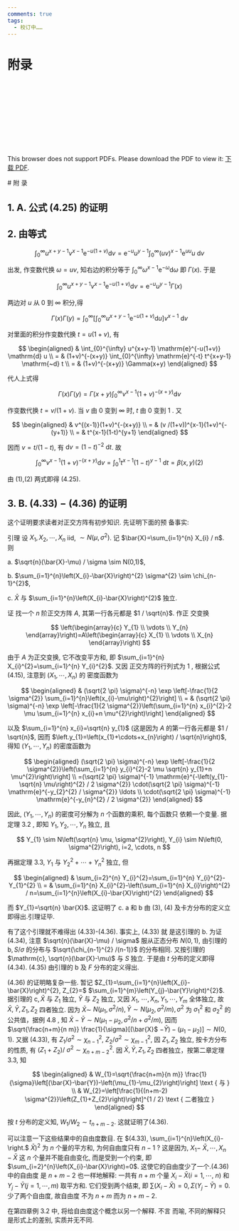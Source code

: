 ```yaml
---
comments: true
tags:
  - 校订中……
---
```

# 附录
<object data="https://eanyang7.github.io/Probability-and-Statistics/assets/2/appendix.pdf" type="application/pdf" width="700px" height="700px">
    <embed src="https://eanyang7.github.io/Probability-and-Statistics/assets/2/appendix.pdf">
        <p>This browser does not support PDFs. Please download the PDF to view it: <a href="https://eanyang7.github.io/Probability-and-Statistics/assets/2/appendix.pdf">下载 PDF</a>.</p>
    </embed>
</object>
# 附 录 

## 1. A. 公式 (4.25) 的证明

## 2. 由等式

$$
\int_{0}^{\infty} u^{x+y-1} v^{x-1} \mathrm{e}^{-u(1+v)} \mathrm{d} v=\mathrm{e}^{-u} u^{y-1} \int_{0}^{\infty}(u v)^{x-1} \mathrm{e}^{u u} u \mathrm{~d} v
$$

出发, 作变数代换 $\omega=u v$, 知右边的积分等于 $\int_{0}^{\infty} \omega^{x-1} \mathrm{e}^{-\omega} \mathrm{d} \omega$ 即 $\Gamma(x)$. 于是

$$
\int_{0}^{\infty} u^{x+y-1} v^{x-1} \mathrm{e}^{-u(1+v)} \mathrm{d} v=\mathrm{e}^{-u} u^{y-1} \Gamma(x)
$$

两边对 $u$ 从 0 到 $\infty$ 积分,得

$$
\Gamma(x) \Gamma(y)=\int_{0}^{\infty}\left[\int_{0}^{\infty} u^{x+y-1} \mathrm{e}^{-u(1+v)} \mathrm{d} u\right] v^{x-1} \mathrm{~d} v
$$

对里面的积分作变数代换 $t=u(1+v)$, 有

$$
\begin{aligned}
& \int_{0}^{\infty} u^{x+y-1} \mathrm{e}^{-u(1+v)} \mathrm{d} u \\
= & (1+v)^{-(x+y)} \int_{0}^{\infty} \mathrm{e}^{-t} t^{x+y-1} \mathrm{~d} t \\
= & (1+v)^{-(x+y)} \Gamma(x+y)
\end{aligned}
$$

代人上式得

$$
\Gamma(x) \Gamma(y)=\Gamma(x+y) \int_{0}^{\infty} v^{x-1}(1+v)^{-(x+y)} \mathrm{d} v
$$

作变数代换 $t=v /(1+v)$. 当 $v$ 由 0 变到 $\infty$ 时, $t$ 由 0 变到 1 . 又

$$
\begin{aligned}
& v^{(x-1)}(1+v)^{-(x+y)} \\
= & (v /(1+v))^{x-1}(1+v)^{-(y+1)} \\
= & t^{x-1}(1-t)^{y+1}
\end{aligned}
$$

因而 $v=t /(1-t)$, 有 $\mathrm{d} v=(1-t)^{-2} \mathrm{~d} t$. 故

$$
\int_{0}^{\infty} v^{x-1}(1+v)^{-(x+y)} \mathrm{d} v=\int_{0}^{1} t^{x-1}(1-t)^{y-1} \mathrm{~d} t=\beta(x, y)(2)
$$

由 (1),(2) 两式即得 $(4.25)$.

## 3. B. $(4.33)-(4.36)$ 的证明

这个证明要求读者对正交方阵有初步知识. 先证明下面的预 备事实:

引理 设 $X_{1}, X_{2}, \cdots, X_{n}$ iid, $\sim N\left(\mu, \sigma^{2}\right)$. 记 $\bar{X}=\sum_{i=1}^{n} X_{i} / n$. 则

a. $\sqrt{n}(\bar{X}-\mu) / \sigma \sim N(0,1)$,

b. $\sum_{i=1}^{n}\left(X_{i}-\bar{X}\right)^{2} \sigma^{2} \sim \chi_{n-1}^{2}$,

c. $\bar{X}$ 与 $\sum_{i=1}^{n}\left(X_{i}-\bar{X}\right)^{2}$ 独立.

证 找一个 $n$ 阶正交方阵 $A$, 其第一行各元都是 $1 / \sqrt{n}$. 作正 交变换

$$
\left(\begin{array}{c}
Y_{1} \\
\vdots \\
Y_{n}
\end{array}\right)=A\left(\begin{array}{c}
X_{1} \\
\vdots \\
X_{n}
\end{array}\right)
$$

由于 $A$ 为正交变换, 它不改变平方和, 即 $\sum_{i=1}^{n} X_{i}^{2}=\sum_{i=1}^{n} Y_{i}^{2}$. 又因 正交方阵的行列式为 1 , 根据公式 (4.15), 注意到 $\left(X_{1}, \cdots, X_{n}\right)$ 的 密度函数为

$$
\begin{aligned}
& (\sqrt{2 \pi} \sigma)^{-n} \exp \left[-\frac{1}{2 \sigma^{2}} \sum_{i=1}^{n}\left(x_{i}-\mu\right)^{2}\right] \\
= & (\sqrt{2 \pi} \sigma)^{-n} \exp \left[-\frac{1}{2 \sigma^{2}}\left(\sum_{i=1}^{n} x_{i}^{2}-2 \mu \sum_{i=1}^{n} x_{i}+n \mu^{2}\right)\right]
\end{aligned}
$$

以及 $\sum_{i=1}^{n} x_{i}=\sqrt{n} y_{1}$ (这是因为 $A$ 的第一行各元都是 $1 / \sqrt{n}$, 因而 $\left.y_{1}=\left(x_{1}+\cdots+x_{n}\right) / \sqrt{n}\right)$, 得知 $\left(Y_{1}, \cdots, Y_{n}\right)$ 的密度函数为

$$
\begin{aligned}
(\sqrt{2 \pi} \sigma)^{-n} \exp \left[-\frac{1}{2 \sigma^{2}}\left(\sum_{i=1}^{n} y_{i}^{2}-2 \mu \sqrt{n} y_{1}+n \mu^{2}\right)\right] \\
=(\sqrt{2 \pi} \sigma)^{-1} \mathrm{e}^{-\left(y_{1}-\sqrt{n} \mu\right)^{2} / 2 \sigma^{2}} \cdot(\sqrt{2 \pi} \sigma)^{-1} \mathrm{e}^{-y_{2}^{2} / \sigma^{2}} \ldots \\
\cdot(\sqrt{2 \pi} \sigma)^{-1} \mathrm{e}^{-y_{n}^{2} / 2 \sigma^{2}}
\end{aligned}
$$

因此, $\left(Y_{1}, \cdots, Y_{n}\right)$ 的密度可分解为 $n$ 个函数的乘积, 每个函数只 依赖一个变量. 据定理 3.2 , 即知 $Y_{1}, Y_{2}, \cdots, Y_{n}$ 独立, 且

$$
Y_{1} \sim N\left(\sqrt{n} \mu, \sigma^{2}\right), Y_{i} \sim N\left(0, \sigma^{2}\right), i=2, \cdots, n
$$

再据定理 3.3, $Y_{1}$ 与 $Y_{2}^{2}+\cdots+Y_{n}^{2}$ 独立, 但

$$
\begin{aligned}
& \sum_{i=2}^{n} Y_{i}^{2}=\sum_{i=1}^{n} Y_{i}^{2}-Y_{1}^{2} \\
= & \sum_{i=1}^{n} X_{i}^{2}-\left(\sum_{i=1}^{n} X_{i}\right)^{2} / n=\sum_{i=1}^{n}\left(X_{i}-\bar{X}\right)^{2}
\end{aligned}
$$

而 $Y_{1}=\sqrt{n} \bar{X}$. 这证明了 c. a 和 $\mathrm{b}$ 由 (3), (4) 及卡方分布的定义立 即得出.引理证毕.

有了这个引理就不难得出 (4.33)-(4.36). 事实上, (4.33) 就 是这引理的 b. 为证 $(4.34)$, 注意 $\sqrt{n}(\bar{X}-\mu) / \sigma$ 服从正态分布 $N(0,1)$, 由引理的 $\mathrm{b}, S / \sigma$ 的分布与 $\sqrt{\chi_{n-1}^{2} /(n-1)}$ 的分布相同. 又按引理的 $\mathrm{c}, \sqrt{n}(\bar{X}-\mu)$ 与 $S$ 独立. 于是由 $t$ 分布的定义即得 (4.34). (4.35) 由引理的 $\mathrm{b}$ 及 $F$ 分布的定义得出.

(4.36) 的证明略复杂一些. 暂记 $Z_{1}=\sum_{i=1}^{n}\left(X_{i}-\bar{X}\right)^{2}, Z_{2}=$ $\sum_{i=1}^{m}\left(Y_{j}-\bar{Y}\right)^{2}$. 据引理的 $\mathrm{c}, \bar{X}$ 与 $Z_{1}$ 独立, $\bar{Y}$ 与 $Z_{2}$ 独立, 又因 $X_{1}$, $\cdots, X_{n}, Y_{1}, \cdots, Y_{m}$ 全体独立, 故 $\bar{X}, \bar{Y}, Z_{1}, Z_{2}$ 四者独立. 因为 $\bar{X} \sim$ $N\left(\mu_{1}, \sigma^{2} / n\right), \bar{Y} \sim N\left(\mu_{2}, \sigma^{2} / m\right), \sigma^{2}$ 为 $\sigma_{1}^{2}$ 和 $\sigma_{2}^{2}$ 的公共值，据例 4.8 , 知 $\bar{X}-\bar{Y} \sim N\left(\mu_{1}-\mu_{2}, \sigma^{2} / n+\sigma^{2} / m\right)$, 因而 $\sqrt{\frac{n+m}{n m}} \frac{1}{\sigma}[(\bar{X}$ $\left.-\bar{Y})-\left(\mu_{1}-\mu_{2}\right)\right] \sim N(0,1)$. 又据 (4.33), 有 $Z_{1} / \sigma^{2} \sim \chi_{n-1}^{2}$, $Z_{2} / \sigma^{2} \sim \chi_{m-1}^{2}$, 因 $Z_{1}, Z_{2}$ 独立, 按卡方分布的性质, 有 $\left(Z_{1}+Z_{2}\right) /$ $\sigma^{2} \sim \chi_{n+m-2}^{2}$. 因 $\bar{X}, \bar{Y}, Z_{1}, Z_{2}$ 四者独立，按第二章定理 3.3, 知

$$
\begin{aligned}
& W_{1}=\sqrt{\frac{n+m}{n m}} \frac{1}{\sigma}\left[(\bar{X}-\bar{Y})-\left(\mu_{1}-\mu_{2}\right)\right] \text { 与 } \\
& W_{2}=\left[\frac{1}{(n+m-2) \sigma^{2}}\left(Z_{1}+Z_{2}\right)\right]^{1 / 2} \text { 二者独立 }
\end{aligned}
$$

按 $t$ 分布的定义知, $W_{1} / W_{2} \sim t_{n+m-2}$. 这就证明了(4.36).

可以注意一下这些结果中的自由度数目. 在 $(4.33), \sum_{i=1}^{n}\left(X_{i}-\right.$ $\bar{X})^{2}$ 为 $n$ 个量的平方和, 为何自由度只有 $n-1$ ? 这是因为, $X_{1}-$ $\bar{X}, \cdots, X_{n}-\bar{X}$ 这 $n$ 个量并不能自由变化, 而是受到一个约束, 即 $\sum_{i=2}^{n}\left(X_{i}-\bar{X}\right)=0$. 这使它的自由度少了一个.(4.36) 中的自由度 是 $n+m-2$ 也一样地解释: 一共有 $n+m$ 个量 $X_{i}-\bar{X}(i=1, \cdots$, $n)$ 和 $Y_{j}-\bar{Y}(j=1, \cdots, m)$ 取平方和. 它们受到两个结束, 即 $\sum\left(X_{i}-\bar{X}\right)=0, \Sigma\left(Y_{j}-\bar{Y}\right)=0$. 少了两个自由度, 故自由度 不为 $n+m$ 而为 $n+m-2$.

在第四章例 3.2 中, 将给自由度这个概念以另一个解释. 不言 而喻, 不同的解释只是形式上的差别, 实质并无不同.


